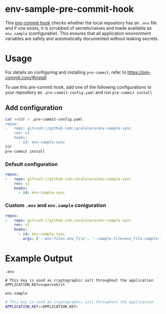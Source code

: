 # env-sample-pre-commit-hook

This [pre-commit hook](https://pre-commit.com/#install) checks whether the local repository has an `.env` file and if one exists, it is scrubbed of secrets/values and made available as `env.sample` (configurable). This ensures that all application environment variables are safely and automatically documented without leaking secrets.

# Usage

For details on configuring and installing `pre-commit`, refer to https://pre-commit.com/#install

To use this pre-commit hook, add one of the following configurations to your repository as `.pre-commit-config.yaml` and run `pre-commit install`

## Add configuration
```bash
cat <<EOF > .pre-commit-config.yaml
repos:
-   repo: git+ssh://github.com:/acaloiaro/env-sample-sync
    rev: v1
    hooks:
      - id: env-sample-sync
EOF
pre-commit install
```

### Default configuration
```yml
repos:
-   repo: git+ssh://github.com:/acaloiaro/env-sample-sync
    rev: v1
    hooks:
      - id: env-sample-sync
```

### Custom `.env` and `env.sample` coniguration

```yml
repos:
-   repo: git+ssh://github.com:/acaloiaro/env-sample-sync
    rev: v1
    hooks:
      - id: env-sample-sync
        args: ['--env-file=.env_file', '--sample-file=env_file.sample']
```

# Example Output

`.env`
```
# This key is used as cryptographic salt throughout the application
APPLICATION_KEY=supersekrit
```

`env.sample`
```bash
# This key is used as cryptographic salt throughout the application
APPLICATION_KEY=<APPLICATION_KEY>
```



